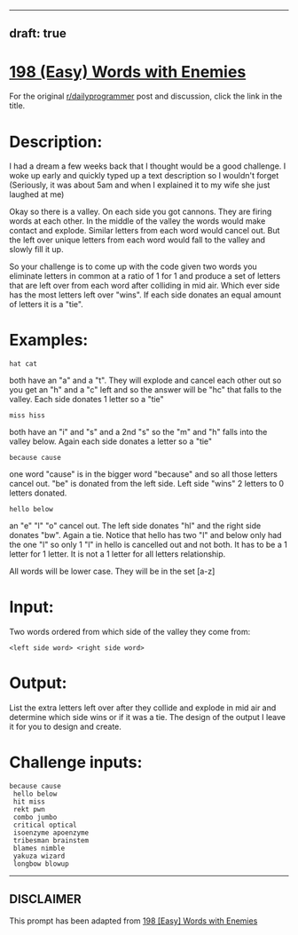 ---
draft: true
----

# [198 (Easy) Words with Enemies](https://www.reddit.com/r/dailyprogrammer/comments/2syz7y/20150119_challenge_198_easy_words_with_enemies/)

For the original [r/dailyprogrammer](https://www.reddit.com/r/dailyprogrammer/) post and discussion, click the link in the title.

# Description:
I had a dream a few weeks back that I thought would be a good challenge. I woke up early and quickly typed up a text description so I wouldn't forget (Seriously, it was about 5am and when I explained it to my wife she just laughed at me)

Okay so there is a valley. On each side you got cannons. They are firing words at each other. In the middle of the valley the words would make contact and explode. Similar letters from each word would cancel out. But the left over unique letters from each word would fall to the valley and slowly fill it up.

So your challenge is to come up with the code given two words you eliminate letters in common at a ratio of 1 for 1 and produce a set of letters that are left over from each word after colliding in mid air. Which ever side has the most letters left over "wins". If each side donates an equal amount of letters it is a "tie".

# Examples:

```
hat cat
```
both have an "a" and a "t". They will explode and cancel each other out so you get an "h" and a "c" left and so the answer will be "hc" that falls to the valley. Each side donates 1 letter so a "tie"


```
miss hiss
```
both have an "i" and "s" and a 2nd "s" so the "m" and "h" falls into the valley below. Again each side donates a letter so a "tie"


```
because cause
```
one word "cause" is in the bigger word "because" and so all those letters cancel out. "be" is donated from the left side. Left side "wins" 2 letters to 0 letters donated.


```
hello below
```
an "e" "l" "o" cancel out. The left side donates "hl" and the right side donates "bw". Again a tie. Notice that hello has two "l" and below only had the one "l" so only 1 "l" in hello is cancelled out and not both. It has to be a 1 letter for 1 letter. It is not a 1 letter for all letters relationship.

All words will be lower case. They will be in the set [a-z] 

# Input:
Two words ordered from which side of the valley they come from:


```
<left side word> <right side word>
```
# Output:
List the extra letters left over after they collide and explode in mid air and determine which side wins or if it was a tie. The design of the output I leave it for you to design and create.

# Challenge inputs:

```
because cause
 hello below
 hit miss
 rekt pwn
 combo jumbo
 critical optical
 isoenzyme apoenzyme
 tribesman brainstem
 blames nimble
 yakuza wizard
 longbow blowup
```

----
## **DISCLAIMER**
This prompt has been adapted from [198 [Easy] Words with Enemies](https://www.reddit.com/r/dailyprogrammer/comments/2syz7y/20150119_challenge_198_easy_words_with_enemies/
)
